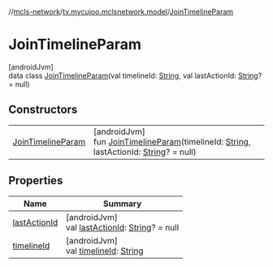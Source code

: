 //[mcls-network](../../../index.md)/[tv.mycujoo.mclsnetwork.model](../index.md)/[JoinTimelineParam](index.md)

# JoinTimelineParam

[androidJvm]\
data class [JoinTimelineParam](index.md)(val timelineId: [String](https://kotlinlang.org/api/latest/jvm/stdlib/kotlin/-string/index.html), val lastActionId: [String](https://kotlinlang.org/api/latest/jvm/stdlib/kotlin/-string/index.html)? = null)

## Constructors

| | |
|---|---|
| [JoinTimelineParam](-join-timeline-param.md) | [androidJvm]<br>fun [JoinTimelineParam](-join-timeline-param.md)(timelineId: [String](https://kotlinlang.org/api/latest/jvm/stdlib/kotlin/-string/index.html), lastActionId: [String](https://kotlinlang.org/api/latest/jvm/stdlib/kotlin/-string/index.html)? = null) |

## Properties

| Name | Summary |
|---|---|
| [lastActionId](last-action-id.md) | [androidJvm]<br>val [lastActionId](last-action-id.md): [String](https://kotlinlang.org/api/latest/jvm/stdlib/kotlin/-string/index.html)? = null |
| [timelineId](timeline-id.md) | [androidJvm]<br>val [timelineId](timeline-id.md): [String](https://kotlinlang.org/api/latest/jvm/stdlib/kotlin/-string/index.html) |
